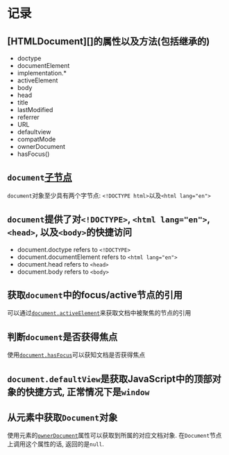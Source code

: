 # 记录

## [HTMLDocument][]的属性以及方法(包括继承的)

- doctype
- documentElement
- implementation.*
- activeElement
- body
- head
- title
- lastModified
- referrer
- URL
- defaultview
- compatMode
- ownerDocument
- hasFocus()

## `document`[子节点][2]

`document`对象至少具有两个字节点: `<!DOCTYPE html>`以及`<html lang="en">`

## `document`提供了对`<!DOCTYPE>`, `<html lang="en">`, `<head>`, 以及`<body>`的快捷访问

- document.doctype refers to `<!DOCTYPE>`
- document.documentElement refers to `<html lang="en">`
- document.head refers to `<head>`
- document.body refers to `<body>`

## 获取`document`中的focus/active节点的引用

可以通过[`document.activeElement`][3]来获取文档中被聚焦的节点的引用

## 判断`document`是否获得焦点

使用[`document.hasFocus`][4]可以获知文档是否获得焦点

## `document.defaultView`是获取JavaScript中的顶部对象的快捷方式, 正常情况下是`window`

## 从元素中获取`Document`对象

使用元素的[`ownerDocument`][5]属性可以获取到所属的对应文档对象. 在`Document`节点上调用这个属性的话, 返回的是`null`.

[1]:    ./exec/1.html
[2]:    ./exec/2.html
[3]:    ./exec/3.html
[4]:    ./exec/4.html
[5]:    ./exec/5.html